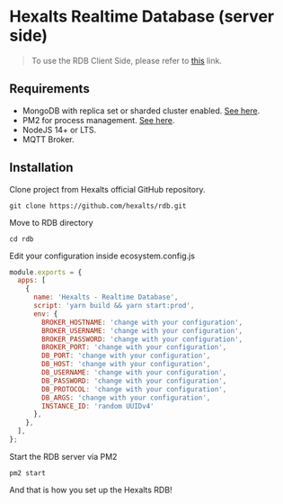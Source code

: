 # Hexalts Realtime Database (server side)

> To use the RDB Client Side, please refer to [this](https://github.com/hexalts/rdbc) link.

## Requirements

- MongoDB with replica set or sharded cluster enabled. [See here](https://docs.mongodb.com/manual/changeStreams/#availability).
- PM2 for process management. [See here](https://pm2.keymetrics.io/).
- NodeJS 14+ or LTS.
- MQTT Broker.

## Installation

Clone project from Hexalts official GitHub repository.

```
git clone https://github.com/hexalts/rdb.git
```

Move to RDB directory

```
cd rdb
```

Edit your configuration inside ecosystem.config.js

```javascript
module.exports = {
  apps: [
    {
      name: 'Hexalts - Realtime Database',
      script: 'yarn build && yarn start:prod',
      env: {
        BROKER_HOSTNAME: 'change with your configuration',
        BROKER_USERNAME: 'change with your configuration',
        BROKER_PASSWORD: 'change with your configuration',
        BROKER_PORT: 'change with your configuration',
        DB_PORT: 'change with your configuration',
        DB_HOST: 'change with your configuration',
        DB_USERNAME: 'change with your configuration',
        DB_PASSWORD: 'change with your configuration',
        DB_PROTOCOL: 'change with your configuration',
        DB_ARGS: 'change with your configuration',
        INSTANCE_ID: 'random UUIDv4'
      },
    },
  ],
};
```

Start the RDB server via PM2

```
pm2 start
```

And that is how you set up the Hexalts RDB!

